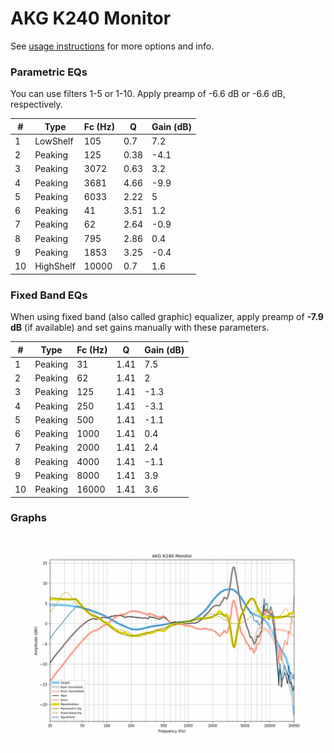 # AKG K240 Monitor
See [usage instructions](https://github.com/jaakkopasanen/AutoEq#usage) for more options and info.

### Parametric EQs
You can use filters 1-5 or 1-10. Apply preamp of -6.6 dB or -6.6 dB, respectively.

|   # | Type      |   Fc (Hz) |    Q |   Gain (dB) |
|-----|-----------|-----------|------|-------------|
|   1 | LowShelf  |       105 | 0.7  |         7.2 |
|   2 | Peaking   |       125 | 0.38 |        -4.1 |
|   3 | Peaking   |      3072 | 0.63 |         3.2 |
|   4 | Peaking   |      3681 | 4.66 |        -9.9 |
|   5 | Peaking   |      6033 | 2.22 |         5   |
|   6 | Peaking   |        41 | 3.51 |         1.2 |
|   7 | Peaking   |        62 | 2.64 |        -0.9 |
|   8 | Peaking   |       795 | 2.86 |         0.4 |
|   9 | Peaking   |      1853 | 3.25 |        -0.4 |
|  10 | HighShelf |     10000 | 0.7  |         1.6 |

### Fixed Band EQs
When using fixed band (also called graphic) equalizer, apply preamp of **-7.9 dB** (if available) and set gains manually with these parameters.

|   # | Type    |   Fc (Hz) |    Q |   Gain (dB) |
|-----|---------|-----------|------|-------------|
|   1 | Peaking |        31 | 1.41 |         7.5 |
|   2 | Peaking |        62 | 1.41 |         2   |
|   3 | Peaking |       125 | 1.41 |        -1.3 |
|   4 | Peaking |       250 | 1.41 |        -3.1 |
|   5 | Peaking |       500 | 1.41 |        -1.1 |
|   6 | Peaking |      1000 | 1.41 |         0.4 |
|   7 | Peaking |      2000 | 1.41 |         2.4 |
|   8 | Peaking |      4000 | 1.41 |        -1.1 |
|   9 | Peaking |      8000 | 1.41 |         3.9 |
|  10 | Peaking |     16000 | 1.41 |         3.6 |

### Graphs
![](./AKG%20K240%20Monitor.png)
